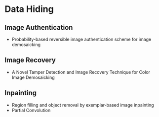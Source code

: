 # Data Hiding
## Image Authentication
- Probability-based reversible image authentication scheme for image demosaicking
## Image Recovery
- A Novel Tamper Detection and Image Recovery Technique for Color Image Demosaicking
## Inpainting
- Region filling and object removal by exemplar-based image inpainting
- Partial Convolution